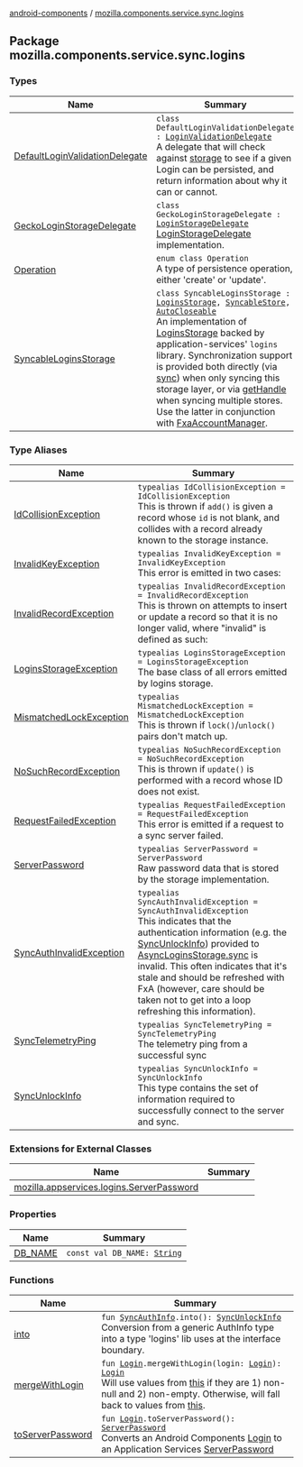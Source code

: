 [android-components](../index.md) / [mozilla.components.service.sync.logins](./index.md)

## Package mozilla.components.service.sync.logins

### Types

| Name | Summary |
|---|---|
| [DefaultLoginValidationDelegate](-default-login-validation-delegate/index.md) | `class DefaultLoginValidationDelegate : `[`LoginValidationDelegate`](../mozilla.components.concept.storage/-login-validation-delegate/index.md)<br>A delegate that will check against [storage](#) to see if a given Login can be persisted, and return information about why it can or cannot. |
| [GeckoLoginStorageDelegate](-gecko-login-storage-delegate/index.md) | `class GeckoLoginStorageDelegate : `[`LoginStorageDelegate`](../mozilla.components.concept.storage/-login-storage-delegate/index.md)<br>[LoginStorageDelegate](../mozilla.components.concept.storage/-login-storage-delegate/index.md) implementation. |
| [Operation](-operation/index.md) | `enum class Operation`<br>A type of persistence operation, either 'create' or 'update'. |
| [SyncableLoginsStorage](-syncable-logins-storage/index.md) | `class SyncableLoginsStorage : `[`LoginsStorage`](../mozilla.components.concept.storage/-logins-storage/index.md)`, `[`SyncableStore`](../mozilla.components.concept.sync/-syncable-store/index.md)`, `[`AutoCloseable`](https://developer.android.com/reference/java/lang/AutoCloseable.html)<br>An implementation of [LoginsStorage](../mozilla.components.concept.storage/-logins-storage/index.md) backed by application-services' `logins` library. Synchronization support is provided both directly (via [sync](-syncable-logins-storage/sync.md)) when only syncing this storage layer, or via [getHandle](-syncable-logins-storage/get-handle.md) when syncing multiple stores. Use the latter in conjunction with [FxaAccountManager](#). |

### Type Aliases

| Name | Summary |
|---|---|
| [IdCollisionException](-id-collision-exception.md) | `typealias IdCollisionException = IdCollisionException`<br>This is thrown if `add()` is given a record whose `id` is not blank, and collides with a record already known to the storage instance. |
| [InvalidKeyException](-invalid-key-exception.md) | `typealias InvalidKeyException = InvalidKeyException`<br>This error is emitted in two cases: |
| [InvalidRecordException](-invalid-record-exception.md) | `typealias InvalidRecordException = InvalidRecordException`<br>This is thrown on attempts to insert or update a record so that it is no longer valid, where "invalid" is defined as such: |
| [LoginsStorageException](-logins-storage-exception.md) | `typealias LoginsStorageException = LoginsStorageException`<br>The base class of all errors emitted by logins storage. |
| [MismatchedLockException](-mismatched-lock-exception.md) | `typealias MismatchedLockException = MismatchedLockException`<br>This is thrown if `lock()`/`unlock()` pairs don't match up. |
| [NoSuchRecordException](-no-such-record-exception.md) | `typealias NoSuchRecordException = NoSuchRecordException`<br>This is thrown if `update()` is performed with a record whose ID does not exist. |
| [RequestFailedException](-request-failed-exception.md) | `typealias RequestFailedException = RequestFailedException`<br>This error is emitted if a request to a sync server failed. |
| [ServerPassword](-server-password.md) | `typealias ServerPassword = ServerPassword`<br>Raw password data that is stored by the storage implementation. |
| [SyncAuthInvalidException](-sync-auth-invalid-exception.md) | `typealias SyncAuthInvalidException = SyncAuthInvalidException`<br>This indicates that the authentication information (e.g. the [SyncUnlockInfo](-sync-unlock-info.md)) provided to [AsyncLoginsStorage.sync](#) is invalid. This often indicates that it's stale and should be refreshed with FxA (however, care should be taken not to get into a loop refreshing this information). |
| [SyncTelemetryPing](-sync-telemetry-ping.md) | `typealias SyncTelemetryPing = SyncTelemetryPing`<br>The telemetry ping from a successful sync |
| [SyncUnlockInfo](-sync-unlock-info.md) | `typealias SyncUnlockInfo = SyncUnlockInfo`<br>This type contains the set of information required to successfully connect to the server and sync. |

### Extensions for External Classes

| Name | Summary |
|---|---|
| [mozilla.appservices.logins.ServerPassword](mozilla.appservices.logins.-server-password/index.md) |  |

### Properties

| Name | Summary |
|---|---|
| [DB_NAME](-d-b_-n-a-m-e.md) | `const val DB_NAME: `[`String`](https://kotlinlang.org/api/latest/jvm/stdlib/kotlin/-string/index.html) |

### Functions

| Name | Summary |
|---|---|
| [into](into.md) | `fun `[`SyncAuthInfo`](../mozilla.components.concept.sync/-sync-auth-info/index.md)`.into(): `[`SyncUnlockInfo`](-sync-unlock-info.md)<br>Conversion from a generic AuthInfo type into a type 'logins' lib uses at the interface boundary. |
| [mergeWithLogin](merge-with-login.md) | `fun `[`Login`](../mozilla.components.concept.storage/-login/index.md)`.mergeWithLogin(login: `[`Login`](../mozilla.components.concept.storage/-login/index.md)`): `[`Login`](../mozilla.components.concept.storage/-login/index.md)<br>Will use values from [this](merge-with-login/-this-.md) if they are 1) non-null and 2) non-empty.  Otherwise, will fall back to values from [this](merge-with-login/-this-.md). |
| [toServerPassword](to-server-password.md) | `fun `[`Login`](../mozilla.components.concept.storage/-login/index.md)`.toServerPassword(): `[`ServerPassword`](-server-password.md)<br>Converts an Android Components [Login](../mozilla.components.concept.storage/-login/index.md) to an Application Services [ServerPassword](-server-password.md) |
